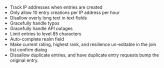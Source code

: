 * Track IP addresses when entries are created
* Only allow 10 entry creations per IP address per hour
* Disallow overly long text in text fields
* Gracefully handle typos
* Gracefully handle API outages
* Limit entries to level 85 characters
* Auto-complete realm field
* Make current rating, highest rank, and resilience un-editable in the join list confirm dialog
* Dissallow duplicate entries, and have duplicate entry requests bump the original entry.